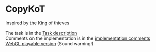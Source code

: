 # CopyKoT 
Inspired by the King of thieves

The task is in the [Task description](Docs/task_description.md)  
Comments on the implementation is in the [implementation comments](Docs/implementation_comments.md)  
[WebGL playable version](https://kkostenkov.github.io/CopyKoT-game-test/Docs/index.html) (Sound warning!)
